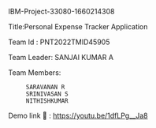 IBM-Project-33080-1660214308

Title:Personal Expense Tracker Application

Team Id : PNT2022TMID45905

Team Leader:
	SANJAI KUMAR A

Team Members:

         SARAVANAN R
         SRINIVASAN S
         NITHISHKUMAR

Demo link 🔗 : https://youtu.be/1dfLPg__Ja8
